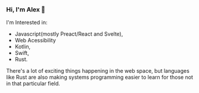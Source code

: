 ### Hi, I'm Alex 👋

I'm Interested in:
- Javascript(mostly Preact/React and Svelte),
- Web Acessibility
- Kotlin,
- Swift,
- Rust.

There's a lot of exciting things happening in the web space, but languages like Rust are also making systems programming easier to learn for those not in that particular field.

<!--
**ajstrand/ajstrand** is a ✨ _special_ ✨ repository because its `README.md` (this file) appears on your GitHub profile.

Here are some ideas to get you started:

- 🔭 I’m currently working on ...
- 🌱 I’m currently learning ...


-->

